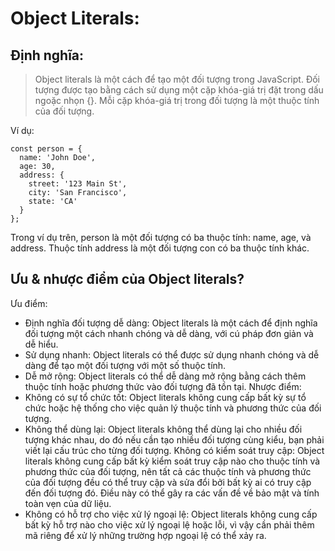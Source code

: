 # Object Literals:

## Định nghĩa:
> Object literals là một cách để tạo một đối tượng trong JavaScript. Đối tượng được tạo bằng cách sử dụng một cặp khóa-giá trị đặt trong dấu ngoặc nhọn {}. Mỗi cặp khóa-giá trị trong đối tượng là một thuộc tính của đối tượng.

Ví dụ:
```
const person = {
  name: 'John Doe',
  age: 30,
  address: {
    street: '123 Main St',
    city: 'San Francisco',
    state: 'CA'
  }
};
```

Trong ví dụ trên, person là một đối tượng có ba thuộc tính: name, age, và address. Thuộc tính address là một đối tượng con có ba thuộc tính khác.

## Ưu & nhược điểm của Object literals?
Ưu điểm:
- Định nghĩa đối tượng dễ dàng: Object literals là một cách để định nghĩa đối tượng một cách nhanh chóng và dễ dàng, với cú pháp đơn giản và dễ hiểu.
- Sử dụng nhanh: Object literals có thể được sử dụng nhanh chóng và dễ dàng để tạo một đối tượng với một số thuộc tính.
- Dễ mở rộng: Object literals có thể dễ dàng mở rộng bằng cách thêm thuộc tính hoặc phương thức vào đối tượng đã tồn tại.
Nhược điểm:
- Không có sự tổ chức tốt: Object literals không cung cấp bất kỳ sự tổ chức hoặc hệ thống cho việc quản lý thuộc tính và phương thức của đối tượng.
- Không thể dùng lại: Object literals không thể dùng lại cho nhiều đối tượng khác nhau, do đó nếu cần tạo nhiều đối tượng cùng kiểu, bạn phải viết lại cấu trúc cho từng đối tượng.
Không có kiểm soát truy cập: Object literals không cung cấp bất kỳ kiểm soát truy cập nào cho thuộc tính và phương thức của đối tượng, nên tất cả các thuộc tính và phương thức của đối tượng đều có thể truy cập và sửa đổi bởi bất kỳ ai có truy cập đến đối tượng đó. Điều này có thể gây ra các vấn đề về bảo mật và tính toàn vẹn của dữ liệu.
- Không có hỗ trợ cho việc xử lý ngoại lệ: Object literals không cung cấp bất kỳ hỗ trợ nào cho việc xử lý ngoại lệ hoặc lỗi, vì vậy cần phải thêm mã riêng để xử lý những trường hợp ngoại lệ có thể xảy ra.








